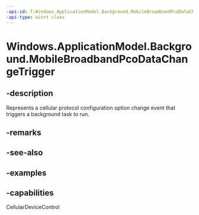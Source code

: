 ```yaml
---
-api-id: T:Windows.ApplicationModel.Background.MobileBroadbandPcoDataChangeTrigger
-api-type: winrt class
---
```


<!-- Class syntax.
public class MobileBroadbandPcoDataChangeTrigger : IBackgroundTrigger
-->

# Windows.ApplicationModel.Background.MobileBroadbandPcoDataChangeTrigger

## -description
Represents a cellular protocol configuration option change event that triggers a background task to run.

## -remarks

## -see-also

## -examples

## -capabilities
CellularDeviceControl
